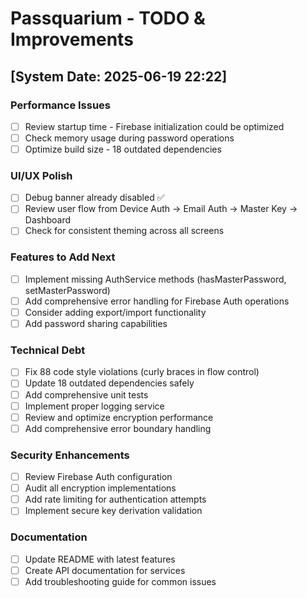 # Passquarium - TODO & Improvements

## [System Date: 2025-06-19 22:22]

### Performance Issues
- [ ] Review startup time - Firebase initialization could be optimized
- [ ] Check memory usage during password operations
- [ ] Optimize build size - 18 outdated dependencies

### UI/UX Polish  
- [ ] Debug banner already disabled ✅
- [ ] Review user flow from Device Auth → Email Auth → Master Key → Dashboard
- [ ] Check for consistent theming across all screens

### Features to Add Next
- [ ] Implement missing AuthService methods (hasMasterPassword, setMasterPassword)
- [ ] Add comprehensive error handling for Firebase Auth operations
- [ ] Consider adding export/import functionality
- [ ] Add password sharing capabilities

### Technical Debt
- [ ] Fix 88 code style violations (curly braces in flow control)
- [ ] Update 18 outdated dependencies safely
- [ ] Add comprehensive unit tests
- [ ] Implement proper logging service
- [ ] Review and optimize encryption performance
- [ ] Add comprehensive error boundary handling

### Security Enhancements
- [ ] Review Firebase Auth configuration 
- [ ] Audit all encryption implementations
- [ ] Add rate limiting for authentication attempts
- [ ] Implement secure key derivation validation

### Documentation
- [ ] Update README with latest features
- [ ] Create API documentation for services
- [ ] Add troubleshooting guide for common issues 